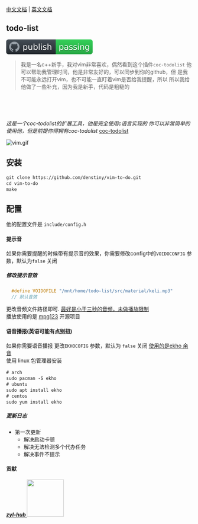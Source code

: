 [中文文档](https://github.com/denstiny/vim-to-do/blob/main/README.md) | [英文文档]()  
## todo-list
![github.svg](./src/material/badge.svg)  
  
> 我是一名c++新手，我对vim非常喜欢，偶然看到这个插件`coc-todolist`
> 他可以帮助我管理时间，他是非常友好的，可以同步到你的github，但
> 是我不可能永远打开vim，也不可能一直盯着vim是否给我提醒，所以
> 所以我给他做了一些补充，因为我是新手，代码是粗糙的

<BR>
<br>
<BR>

<i> 这是一个coc-todolist的扩展工具，他是完全使用c语言实现的
你可以非常简单的使用他，但是前提你得拥有coc-todolist</i>
[coc-todolist](https://github.com/voldikss/coc-todolist)

![vim.gif](https://i.loli.net/2021/01/22/5ItjEyLrk6AUQ3J.gif)

## 安装
```shell
git clone https://github.com/denstiny/vim-to-do.git 
cd vim-to-do
make
```
## 配置
他的配置文件是 `include/config.h`    
#### 提示音
如果你需要提醒的时候带有提示音的效果，你需要修改config中的`VOIDOCONFIG` 参数，默认为`false`  关闭   
##### 修改提示音效
```c
  #define VOIDOFILE "/mnt/home/todo-list/src/material/keli.mp3"
  // 默认音效
```
更改音频文件路径即可. <u>最好是小于三秒的音频，未做播放限制</u>  
播放使用的是 [mpg123](https://github.com/dreamerc/mpg123) 开源项目  

#### 语音播报(英语可能有点别扭)
如果你需要语音播报 更改`EKHOCOFIG` 参数，默认为 `false` 关闭
<u>使用的是[ekho](https://github.com/hgneng/ekho.git) 余音</u>  
使用 linux 包管理器安装
```shell
# arch
sudo pacman -S ekho
# ubuntu
sudo apt install ekho
# centos 
sudo yum install ekho
```
#####  更新日志

*   第一次更新
	* 解决启动卡顿  
	* 解决无法检测多个代办任务 
	* 解决事件不提示

#### 贡献

##### <a href="https://github.com/zyl-hub"> zyl-hub <span>  <img border="0" src="https://avatars.githubusercontent.com/u/54789212?s=400&v=4" height="100" width="100" />
</a>
